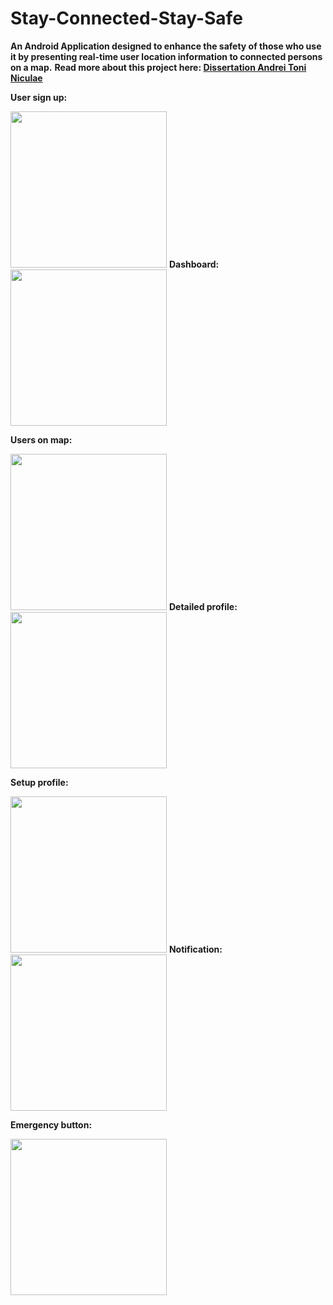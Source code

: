 # Stay-Connected-Stay-Safe
<b>An Android Application designed to enhance the safety of those who use it by presenting real-time user location information to connected persons on a map.</b>
<b>Read more about this project here: <a href="Dissertation Andrei Toni Niculae.pdf"> Dissertation Andrei Toni Niculae </a> </b>


<b>User sign up:</b>                   

<img src = "SCREENSHOTS/signUp.jpg" width = 250>  <b>Dashboard:</b> <img src = "SCREENSHOTS/Dashboard.JPG" width = 250>

<b>Users on map:</b>

<img src = "SCREENSHOTS/MapActivity.JPG" width = 250> <b>Detailed profile:</b><img src = "SCREENSHOTS/detailedProfile.JPG" width = 250> 

<b>Setup profile:</b>

<img src = "SCREENSHOTS/setProfile.JPG" width = 250> <b>Notification:</b> <img src = "SCREENSHOTS/emergency_notification.jpg" width = 250>



<b>Emergency button:</b>

<img src = "SCREENSHOTS/emergency_button.JPG" width = 250>



